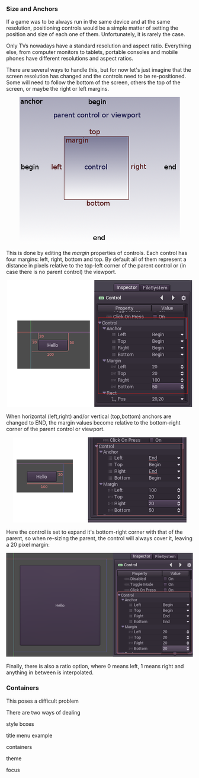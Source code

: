 ### Size and Anchors

If a game was to be always run in the same device and at the same resolution, positioning controls would be a simple matter of setting the position and size of each one of them. Unfortunately, it is rarely the case. 

Only TVs nowadays have a standard resolution and aspect ratio. Everything else, from computer monitors to tablets, portable consoles and mobile phones have different resolutions and aspect ratios.

There are several ways to handle this, but for now let's just imagine that the screen resolution has changed and the controls need to be re-positioned. Some will need to follow the bottom of the screen, others the top of the screen, or maybe the right or left margins.

<p align="center"><img src="images/anchors.png"></p>

This is done by editing the *margin* properties of controls. Each control has four margins: left, right, bottom and top. By default all of them represent a distance in pixels relative to the top-left corner of the parent control or (in case there is no parent control) the viewport.

<p align="center"><img src="images/margin.png"></p>

When horizontal (left,right) and/or vertical (top,bottom) anchors are changed to END, the margin values become relative to the bottom-right corner of the parent control or viewport.

<p align="center"><img src="images/marginend.png"></p>

Here the control is set to expand it's bottom-right corner with that of the parent, so when re-sizing the parent, the control will always cover it, leaving a 20 pixel margin:

<p align="center"><img src="images/marginaround.png"></p>

Finally, there is also a ratio option, where 0 means left, 1 means right and anything in between is interpolated.

### Containers


This poses a difficult problem

There are two ways of dealing


style boxes

title menu example

containers

theme

focus
